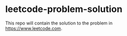 # leetcode-problem-solution
This repo will contain the solution to the problem in https://www.leetcode.com.
